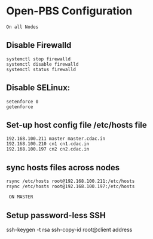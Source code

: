 # Open-PBS Configuration

`On all Nodes`

## Disable Firewalld

    systemctl stop firewalld
    systemctl disable firewalld
    systemctl status firewalld

## Disable SELinux:

    setenforce 0
    getenforce


## Set-up host config file /etc/hosts file 

    192.168.100.211 master master.cdac.in
    192.168.100.210 cn1 cn1.cdac.in
    192.168.100.197 cn2 cn2.cdac.in
    
## sync hosts files across nodes

    rsync /etc/hosts root@192.168.100.211:/etc/hosts
    rsync /etc/hosts root@192.168.100.197:/etc/hosts

` ON MASTER`

## Setup password-less SSH 

ssh-keygen -t rsa
ssh-copy-id root@client address
